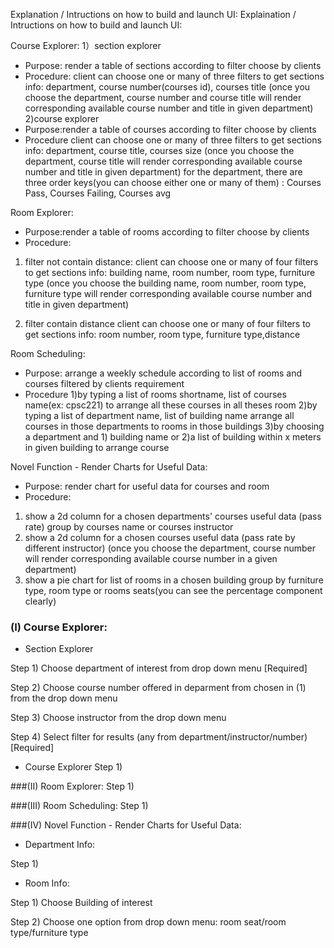 Explanation / Intructions on how to build and launch UI:
Explaination / Intructions on how to build and launch UI:

Course Explorer:
1）section explorer
- Purpose: render a table of sections according to filter choose by clients
- Procedure:
client can choose one or many of three filters to get sections info:
department, course number(courses id), courses title
(once you choose the department, course number and course title will render corresponding available course number and title in given 
department)
2)course explorer
- Purpose:render a table of courses according to filter choose by clients
- Procedure
client can choose one or many of three filters to get sections info:
department, course title, courses size
(once you choose the department, course title will render corresponding available course number and title in given 
department)
for the department, there are three order keys(you can choose either one or many of them) : Courses Pass, Courses Failing, Courses avg



Room Explorer:
- Purpose:render a table of rooms according to filter choose by clients
- Procedure:
1) filter not contain distance:
client can choose one or many of four filters to get sections info:
building name, room number, room type, furniture type
(once you choose the building name, room number, room type, furniture type will render corresponding available course number and title in given department)

2) filter contain distance
client can choose one or many of four filters to get sections info:
room number, room type, furniture type,distance


Room Scheduling:
- Purpose: arrange a weekly schedule according to list of rooms and courses filtered by clients requirement
- Procedure
1)by typing a list of rooms shortname, list of courses name(ex: cpsc221) to arrange all these courses in all theses room 
2)by typing a list of department name, list of building name arrange all courses in those departments to rooms in those buildings 
3)by choosing a department and 1) building name or 2)a list of building within x meters in given building to arrange course


Novel Function - Render Charts for Useful Data:
- Purpose: render chart for useful data for courses and room 
- Procedure:
1) show a 2d column for a chosen departments' courses useful data (pass rate) group by courses name or courses instructor
2) show a 2d column for a chosen courses useful data (pass rate by different instructor) 
(once you choose the department, course number will render corresponding available course number in a given 
department)
3) show a pie chart for list of rooms in a chosen building group by furniture type, room type or rooms seats(you can see the percentage component clearly)


### (I) Course Explorer:

- Section Explorer

Step 1)  Choose department of interest from drop down menu [Required]

Step 2)  Choose course number offered in deparment from chosen in (1) from the drop down menu

Step 3)  Choose instructor from the drop down menu

Step 4)  Select filter for results (any from department/instructor/number) [Required]

- Course Explorer
Step 1)



###(II)  Room Explorer:
Step 1)


###(III) Room Scheduling:
Step 1)


###(IV) Novel Function - Render Charts for Useful Data:

- Department Info:

Step 1)

- Room Info:

Step 1)  Choose Building of interest

Step 2)  Choose one option from drop down menu:  room seat/room type/furniture type
